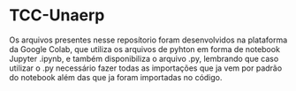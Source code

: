 # TCC-Unaerp
Os arquivos presentes nesse reposítorio foram desenvolvidos na plataforma da Google Colab, que utiliza os arquivos de pyhton em forma de notebook Jupyter .ipynb, 
e também disponibiliza o arquivo .py, lembrando que caso utilizar o .py necessário fazer todas as importações que ja vem por padrão do notebook além das que 
ja foram importadas no código.
